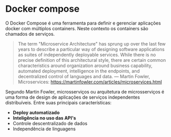 # Docker compose

O Docker Compose é uma ferramenta para definir e gerenciar aplicações docker com múltiplos
containers. Neste contexto os containers são chamados de serviços.

> The term "Microservice Architecture" has sprung up over the last few years
> to describe a particular way of designing software applications as suites of
> independently deployable services.
> While there is no precise definition of this architectural style, there are
> certain common characteristics around organization around business
> capability, automated deployment, intelligence in the endpoints, and
> decentralized control of languages and data.
> — Martin Fowler, Microservices: https://martinfowler.com/articles/microservices.html

Segundo Martin Fowler, microsserviços ou arquitetura de microsserviços é uma forma de design de
aplicações de serviços independentes distribuíveis. Entre suas principais características:
- **Deploy automatizado**
- **Inteligência no uso das API's**
- Controle descentralizado de dados
- Independência de linguagens